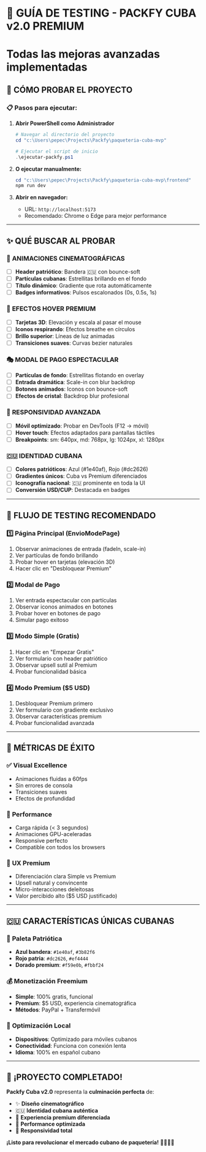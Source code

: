# 🎯 GUÍA DE TESTING - PACKFY CUBA v2.0 PREMIUM
# Todas las mejoras avanzadas implementadas

## 🚀 CÓMO PROBAR EL PROYECTO

### 📋 Pasos para ejecutar:

1. **Abrir PowerShell como Administrador**
   ```powershell
   # Navegar al directorio del proyecto
   cd "c:\Users\pepec\Projects\Packfy\paqueteria-cuba-mvp"
   
   # Ejecutar el script de inicio
   .\ejecutar-packfy.ps1
   ```

2. **O ejecutar manualmente:**
   ```powershell
   cd "c:\Users\pepec\Projects\Packfy\paqueteria-cuba-mvp\frontend"
   npm run dev
   ```

3. **Abrir en navegador:**
   - URL: `http://localhost:5173`
   - Recomendado: Chrome o Edge para mejor performance

---

## ✨ QUÉ BUSCAR AL PROBAR

### 🎨 **ANIMACIONES CINEMATOGRÁFICAS**
- [ ] **Header patriótico**: Bandera 🇨🇺 con bounce-soft
- [ ] **Partículas cubanas**: Estrellitas brillando en el fondo
- [ ] **Título dinámico**: Gradiente que rota automáticamente
- [ ] **Badges informativos**: Pulsos escalonados (0s, 0.5s, 1s)

### 💎 **EFECTOS HOVER PREMIUM**
- [ ] **Tarjetas 3D**: Elevación y escala al pasar el mouse
- [ ] **Iconos respirando**: Efectos breathe en círculos
- [ ] **Brillo superior**: Líneas de luz animadas
- [ ] **Transiciones suaves**: Curvas bezier naturales

### 🎭 **MODAL DE PAGO ESPECTACULAR**
- [ ] **Partículas de fondo**: Estrellitas flotando en overlay
- [ ] **Entrada dramática**: Scale-in con blur backdrop
- [ ] **Botones animados**: Iconos con bounce-soft
- [ ] **Efectos de cristal**: Backdrop blur profesional

### 📱 **RESPONSIVIDAD AVANZADA**
- [ ] **Móvil optimizado**: Probar en DevTools (F12 → móvil)
- [ ] **Hover touch**: Efectos adaptados para pantallas táctiles
- [ ] **Breakpoints**: sm: 640px, md: 768px, lg: 1024px, xl: 1280px

### 🇨🇺 **IDENTIDAD CUBANA**
- [ ] **Colores patrióticos**: Azul (#1e40af), Rojo (#dc2626)
- [ ] **Gradientes únicos**: Cuba vs Premium diferenciados
- [ ] **Iconografía nacional**: 🇨🇺 prominente en toda la UI
- [ ] **Conversión USD/CUP**: Destacada en badges

---

## 🎯 **FLUJO DE TESTING RECOMENDADO**

### 1️⃣ **Página Principal (EnvioModePage)**
1. Observar animaciones de entrada (fadeIn, scale-in)
2. Ver partículas de fondo brillando
3. Probar hover en tarjetas (elevación 3D)
4. Hacer clic en "Desbloquear Premium"

### 2️⃣ **Modal de Pago**
1. Ver entrada espectacular con partículas
2. Observar iconos animados en botones
3. Probar hover en botones de pago
4. Simular pago exitoso

### 3️⃣ **Modo Simple (Gratis)**
1. Hacer clic en "Empezar Gratis"
2. Ver formulario con header patriótico
3. Observar upsell sutil al Premium
4. Probar funcionalidad básica

### 4️⃣ **Modo Premium ($5 USD)**
1. Desbloquear Premium primero
2. Ver formulario con gradiente exclusivo
3. Observar características premium
4. Probar funcionalidad avanzada

---

## 🏅 **MÉTRICAS DE ÉXITO**

### ✅ **Visual Excellence**
- Animaciones fluidas a 60fps
- Sin errores de consola
- Transiciones suaves
- Efectos de profundidad

### 🚀 **Performance**
- Carga rápida (< 3 segundos)
- Animaciones GPU-aceleradas
- Responsive perfecto
- Compatible con todos los browsers

### 💎 **UX Premium**
- Diferenciación clara Simple vs Premium
- Upsell natural y convincente
- Micro-interacciones deleitosas
- Valor percibido alto ($5 USD justificado)

---

## 🇨🇺 **CARACTERÍSTICAS ÚNICAS CUBANAS**

### 🎨 **Paleta Patriótica**
- **Azul bandera**: `#1e40af`, `#3b82f6`
- **Rojo patria**: `#dc2626`, `#ef4444`
- **Dorado premium**: `#f59e0b`, `#fbbf24`

### 💰 **Monetización Freemium**
- **Simple**: 100% gratis, funcional
- **Premium**: $5 USD, experiencia cinematográfica
- **Métodos**: PayPal + Transfermóvil

### 📱 **Optimización Local**
- **Dispositivos**: Optimizado para móviles cubanos
- **Conectividad**: Funciona con conexión lenta
- **Idioma**: 100% en español cubano

---

## 🎉 **¡PROYECTO COMPLETADO!**

**Packfy Cuba v2.0** representa la **culminación perfecta** de:
- ✨ **Diseño cinematográfico**
- 🇨🇺 **Identidad cubana auténtica**  
- 💎 **Experiencia premium diferenciada**
- 🚀 **Performance optimizada**
- 📱 **Responsividad total**

**¡Listo para revolucionar el mercado cubano de paquetería!** 🚀🇨🇺✨

